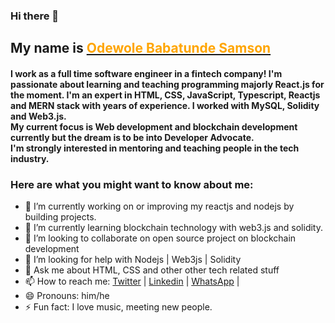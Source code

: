 ### Hi there 👋<h2> My name is <a href="https://twitter.com/TundeSamson26"><span style="color: orange;">Odewole Babatunde Samson</span></a></h2>

<h4>
I work as a full time software engineer in a fintech company! I'm passionate about learning and teaching programming majorly React.js for the moment. 
I'm an expert in HTML, CSS, JavaScript, Typescript, Reactjs and MERN stack with years of experience. I worked with MySQL, Solidity and Web3.js.<br>
My current focus is Web development and blockchain development currently but the dream is to be into Developer Advocate.<br> 
I'm strongly interested in mentoring and teaching people in the tech industry.
</h4>

<h3>Here are what you might want to know about me:</h3>

- 🔭 I’m currently working on or improving my reactjs and nodejs by building projects.
- 🌱 I’m currently learning blockchain technology with web3.js and solidity.
- 👯 I’m looking to collaborate on open source project on blockchain development
- 🤔 I’m looking for help with Nodejs | Web3js | Solidity
- 💬 Ask me about HTML, CSS and other other tech related stuff
- 📫 How to reach me: <a href="http://twitter.com/Tundesamson26">Twitter</a> | <a href="https://www.linkedin.com/in/babatunde-samson-o-360878187/">Linkedin</a> | <a href="https://www.linkedin.com/in/babatunde-samson-o-360878187/">WhatsApp</a> | 
- 😄 Pronouns: him/he
- ⚡ Fun fact: I love music, meeting new people.

